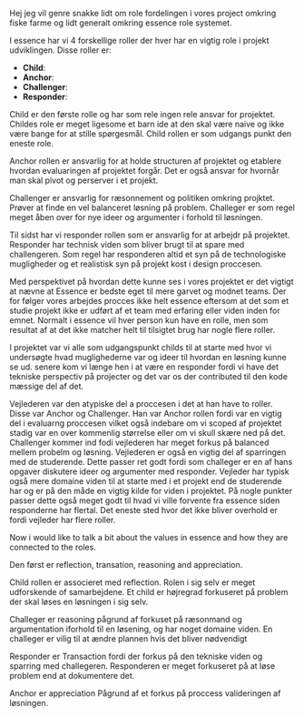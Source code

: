 Hej jeg vil genre snakke lidt om role fordelingen i vores project omkring fiske farme og lidt generalt omkring essence role systemet.

I essence har vi 4 forskellige roller der hver har en vigtig role i projekt udviklingen. Disse roller er:
- **Child**: 
- **Anchor**:
- **Challenger**:
- **Responder**:

Child er den første rolle og har som rele ingen rele ansvar for projektet. Childes role er meget ligesome et barn ide at den skal være naive og ikke være bange for at stille spørgesmål. Child rollen er som udgangs punkt den eneste role.

Anchor rollen er ansvarlig for at holde structuren af projektet og etablere hvordan evaluaringen af projektet forgår. Det er også ansvar for hvornår man skal pivot og perserver i et projekt.

Challenger er ansvarlig for ræsonnement og politiken omkring projktet. Prøver at finde en vel balanceret løsning på problem. Challeger er som regel meget åben over for nye ideer og argumenter i forhold til løsningen.

Til sidst har vi responder rollen som er ansvarlig for at arbejdr på projektet. Responder har technisk viden som bliver brugt til at spare med challengeren. Som regel har responderen altid et syn på de technologiske mugligheder og et realistisk syn på projekt kost i design proccesen.

Med perspektivet på hvordan dette kunne ses i vores projektet er det vigtigt at nævne at Essence er bedste eget til mere garvet og modnet teams. Der for følger vores arbejdes procces ikke helt essence eftersom at det som et studie projekt ikke er udført af et team med erfaring eller viden inden for emnet. Normalt i essence vil hver person kun have en rolle, men som resultat af at det ikke matcher helt til tilsigtet brug har nogle flere roller.

I projektet var vi alle som udgangspunkt childs til at starte med hvor vi undersøgte hvad muglighederne var og ideer til hvordan en løsning kunne se ud. senere kom vi længe hen i at være en responder fordi vi have det tekniske perspectiv på projecter og det var os der contributed til den kode mæssige del af det.

Vejlederen var den atypiske del a proccesen i det at han have to roller. Disse var Anchor og Challenger. Han var Anchor rollen fordi var en vigtig del i evaluarng proccesen vilket også indebare om vi scoped af projektet stadig var en over kommenlig størrelse eller om vi skull skære ned på det. Challenger kommer ind fodi vejlederen har meget forkus på balanced mellem probelm og løsning. Vejlederen er også en vigtig del af sparringen med de studerende. Dette passer ret godt fordi som challeger er en af hans opgaver diskutere ideer og argumenter med responder. Vejleder har typisk også mere domaine viden til at starte med i et projekt end de studerende har og er på den måde en vigtig kilde for viden i projektet. På nogle punkter passer dette også meget godt til hvad vi ville forvente fra essence siden responderne har flertal. Det eneste sted hvor det ikke bliver overhold er fordi vejleder har flere roller.

Now i would like to talk a bit about the values in essence and how they are connected to the roles.

Den først er reflection, transation, reasoning and appreciation.

Child rollen er associeret med reflection. Rolen i sig selv er meget udforskende of samarbejdene. Et child er højregrad forkuseret på problem der skal løses en løsningen i sig selv.

Challeger er reasoning pågrund af forkuset på ræsonmand og argumentation iforhold til en løsening, og har noget domaine viden. En challeger er vilig til at ændre plannen hvis det bliver nødvendigt

Responder er Transaction fordi der forkus på den tekniske viden og sparring med challegeren. Responderen er meget forkuseret på at løse problem end at dokumentere det.

Anchor er appreciation Pågrund af et forkus på proccess valideringen af løsningen.
